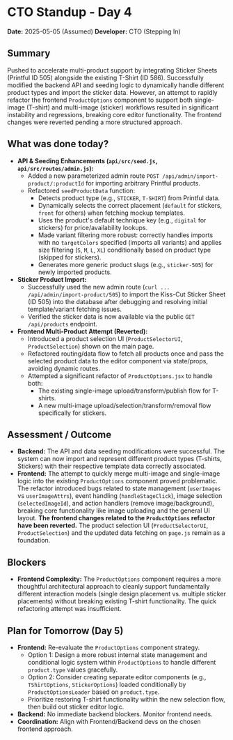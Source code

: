 # CTO Standup - Day 4

**Date:** 2025-05-05 (Assumed)
**Developer:** CTO (Stepping In)

## Summary

Pushed to accelerate multi-product support by integrating Sticker Sheets (Printful ID 505) alongside the existing T-Shirt (ID 586). Successfully modified the backend API and seeding logic to dynamically handle different product types and import the sticker data. However, an attempt to rapidly refactor the frontend `ProductOptions` component to support both single-image (T-shirt) and multi-image (sticker) workflows resulted in significant instability and regressions, breaking core editor functionality. The frontend changes were reverted pending a more structured approach.

## What was done today?

*   **API & Seeding Enhancements (`api/src/seed.js`, `api/src/routes/admin.js`):**
    *   Added a new parameterized admin route `POST /api/admin/import-product/:productId` for importing arbitrary Printful products.
    *   Refactored `seedProductData` function:
        *   Detects product type (e.g., `STICKER`, `T-SHIRT`) from Printful data.
        *   Dynamically selects the correct placement (`default` for stickers, `front` for others) when fetching mockup templates.
        *   Uses the product's default technique key (e.g., `digital` for stickers) for price/availability lookups.
        *   Made variant filtering more robust: correctly handles imports with no `targetColors` specified (imports all variants) and applies size filtering (`S`, `M`, `L`, `XL`) conditionally based on product type (skipped for stickers).
        *   Generates more generic product slugs (e.g., `sticker-505`) for newly imported products.
*   **Sticker Product Import:**
    *   Successfully used the new admin route (`curl ... /api/admin/import-product/505`) to import the Kiss-Cut Sticker Sheet (ID 505) into the database after debugging and resolving initial template/variant fetching issues.
    *   Verified the sticker data is now available via the public `GET /api/products` endpoint.
*   **Frontend Multi-Product Attempt (Reverted):**
    *   Introduced a product selection UI (`ProductSelectorUI`, `ProductSelection`) shown on the main page.
    *   Refactored routing/data flow to fetch all products once and pass the selected product data to the editor component via state/props, avoiding dynamic routes.
    *   Attempted a significant refactor of `ProductOptions.jsx` to handle both:
        *   The existing single-image upload/transform/publish flow for T-shirts.
        *   A new multi-image upload/selection/transform/removal flow specifically for stickers.

## Assessment / Outcome

*   **Backend:** The API and data seeding modifications were successful. The system can now import and represent different product types (T-shirts, Stickers) with their respective template data correctly associated.
*   **Frontend:** The attempt to quickly merge multi-image and single-image logic into the existing `ProductOptions` component proved problematic. The refactor introduced bugs related to state management (`userImages` vs `userImageAttrs`), event handling (`handleStageClick`), image selection (`selectedImageId`), and action handlers (remove image/background), breaking core functionality like image uploading and the general UI layout. **The frontend changes related to the `ProductOptions` refactor have been reverted.** The product selection UI (`ProductSelectorUI`, `ProductSelection`) and the updated data fetching on `page.js` remain as a foundation.

## Blockers

*   **Frontend Complexity:** The `ProductOptions` component requires a more thoughtful architectural approach to cleanly support fundamentally different interaction models (single design placement vs. multiple sticker placements) without breaking existing T-shirt functionality. The quick refactoring attempt was insufficient.

## Plan for Tomorrow (Day 5)

*   **Frontend:** Re-evaluate the `ProductOptions` component strategy.
    *   Option 1: Design a more robust internal state management and conditional logic system within `ProductOptions` to handle different `product.type` values gracefully.
    *   Option 2: Consider creating separate editor components (e.g., `TShirtOptions`, `StickerOptions`) loaded conditionally by `ProductOptionsLoader` based on `product.type`.
    *   Prioritize restoring T-shirt functionality within the new selection flow, then build out sticker editor logic.
*   **Backend:** No immediate backend blockers. Monitor frontend needs.
*   **Coordination:** Align with Frontend/Backend devs on the chosen frontend approach. 